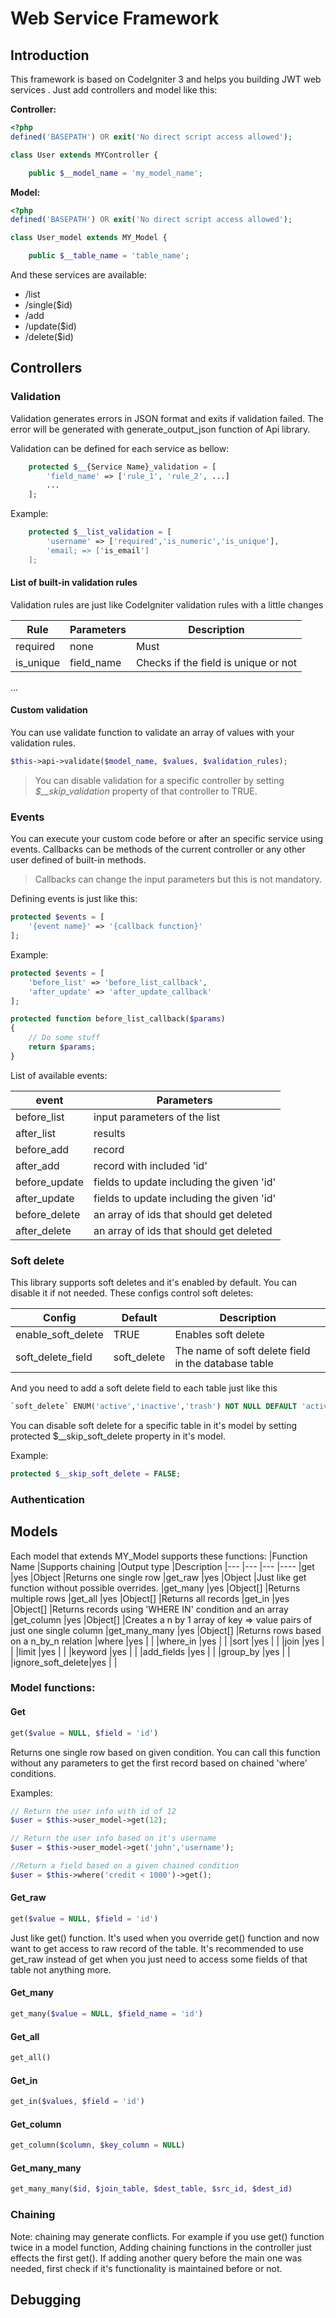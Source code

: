# Web Service Framework

## Introduction
This framework is based on CodeIgniter 3 and helps you building JWT web services .
Just add controllers and model like this:

**Controller:**

```PHP
<?php
defined('BASEPATH') OR exit('No direct script access allowed');

class User extends MYController {

    public $__model_name = 'my_model_name';
```
**Model:**

```PHP
<?php
defined('BASEPATH') OR exit('No direct script access allowed');

class User_model extends MY_Model {

    public $__table_name = 'table_name';
```
And these services are available:

- /list
- /single($id)
- /add
- /update($id)
- /delete($id)

## Controllers

### Validation
Validation generates errors in JSON format and exits if validation failed. The error will be generated with generate_output_json function of Api library.

Validation can be defined for each service as bellow:
```PHP
    protected $__{Service Name}_validation = [
        'field_name' => ['rule_1', 'rule_2', ...]
        ...
    ];
```

Example:
```PHP
    protected $__list_validation = [
        'username' => ['required','is_numeric','is_unique'],
        'email; => ['is_email']
    ];
```
#### List of built-in validation rules
Validation rules are just like CodeIgniter validation rules with a little changes

|Rule       |Parameters |Description
|---        |---        |---
|required   |none       |Must
|is_unique  |field_name |Checks if the field is unique or not
...

#### Custom validation
You can use validate function to validate an array of values with your validation rules.
```PHP
$this->api->validate($model_name, $values, $validation_rules);
```

> You can disable validation for a specific controller by setting *$__skip_validation* property of that controller to TRUE.

### Events
You can execute your custom code before or after an specific service using events. Callbacks can be methods of the current controller or any other user defined of built-in methods.
> Callbacks can change the input parameters but this is not mandatory.

Defining events is just like this:
```PHP
protected $events = [
    '{event name}' => '{callback function}'
];
```
Example:
```PHP
protected $events = [
    'before_list' => 'before_list_callback',
    'after_update' => 'after_update_callback'
];

protected function before_list_callback($params)
{
    // Do some stuff
    return $params;
}
```

List of available events:

|event          |Parameters
|---            |---
|before_list    |input parameters of the list    
|after_list     |results
|before_add     |record
|after_add      |record with included 'id'
|before_update  |fields to update including the given 'id'
|after_update   |fields to update including the given 'id'
|before_delete  |an array of ids that should get deleted
|after_delete   |an array of ids that should get deleted

### Soft delete
This library supports soft deletes and it's enabled by default. You can disable it if not needed.
These configs control soft deletes:

|Config             |Default    |Description
|---                |---        |---
|enable_soft_delete |TRUE       |Enables soft delete
|soft_delete_field  |soft_delete|The name of soft delete field in the database table

And you need to add a soft delete field to each table just like this

```SQL
`soft_delete` ENUM('active','inactive','trash') NOT NULL DEFAULT 'active'
```

You can disable soft delete for a specific table in it's model by setting protected $__skip_soft_delete property in it's model.

Example:
```PHP
protected $__skip_soft_delete = FALSE;
```

### Authentication

## Models

Each model that extends MY_Model supports these functions:
|Function Name  |Supports chaining  |Output type    |Description
|---            |---                |---            |----
|get            |yes                |Object         |Returns one single row
|get_raw        |yes                |Object         |Just like get function without possible overrides.
|get_many       |yes                |Object[]       |Returns multiple rows
|get_all        |yes                |Object[]       |Returns all records
|get_in         |yes                |Object[]       |Returns records using 'WHERE IN' condition and an array
|get_column     |yes                |Object[]       |Creates a n by 1 array of key => value pairs of just one single column
|get_many_many  |yes                |Object[]       |Returns rows based on a n_by_n relation
|where          |yes                |               |
|where_in       |yes                |               |
|sort           |yes                |               |
|join           |yes                |               |
|limit          |yes                |               |
|keyword        |yes                |               |
|add_fields     |yes                |               |
|group_by       |yes                |               |
|ignore_soft_delete|yes             |               |


### Model functions:
#### Get
```PHP
get($value = NULL, $field = 'id')
```
Returns one single row based on given condition. You can call this function without any parameters to get the first record based on chained 'where' conditions.

Examples:
```PHP
// Return the user info with id of 12
$user = $this->user_model->get(12);

// Return the user info based on it's username
$user = $this->user_model->get('john','username');

//Return a field based on a given chained condition
$user = $this->where('credit < 1000')->get();
```
#### Get_raw
```PHP
get($value = NULL, $field = 'id')
```
Just like get() function. It's used when you override get() function and now want to get access to raw record of the table. It's recommended to use get_raw instead of get when you just need to access some fields of that table not anything more.

#### Get_many
```PHP
get_many($value = NULL, $field_name = 'id')
```
#### Get_all
```PHP
get_all()
```
#### Get_in
```PHP
get_in($values, $field = 'id')
```
#### Get_column
```PHP
get_column($column, $key_column = NULL)
```
#### Get_many_many
```PHP
get_many_many($id, $join_table, $dest_table, $src_id, $dest_id)
```


### Chaining
Note: chaining may generate conflicts. For example if you use get() function twice in a model function, Adding chaining functions in the controller just effects the first get(). If adding another query before the main one was needed, first check if it's functionality is maintained before or not. 

## Debugging

